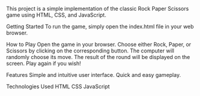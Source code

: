 
  This project is a simple implementation of the classic Rock Paper Scissors game using HTML, CSS, and JavaScript.

Getting Started
  To run the game, simply open the index.html file in your web browser.

How to Play
  Open the game in your browser.
  Choose either Rock, Paper, or Scissors by clicking on the corresponding button.
  The computer will randomly choose its move.
  The result of the round will be displayed on the screen.
  Play again if you wish!

Features
  Simple and intuitive user interface.
  Quick and easy gameplay.

Technologies Used
  HTML
  CSS
  JavaScript
